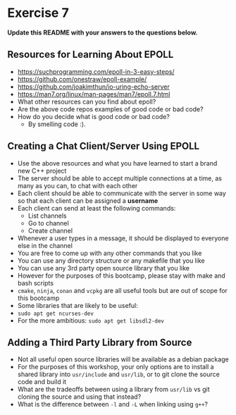 # Exercise 7

**Update this README with your answers to the questions below.**

## Resources for Learning About EPOLL

- https://suchprogramming.com/epoll-in-3-easy-steps/ 
- https://github.com/onestraw/epoll-example/
- https://github.com/joakimthun/io-uring-echo-server
- https://man7.org/linux/man-pages/man7/epoll.7.html
- What other resources can you find about epoll?
- Are the above code repos examples of good code or bad code?
- How do you decide what is good code or bad code?
  - By smelling code :).

## Creating a Chat Client/Server Using EPOLL

- Use the above resources and what you have learned to start a brand new C++ project
- The server should be able to accept multiple connections at a time, as many as you can, to chat with each other
- Each client should be able to communicate with the server in some way so that each client can be assigned a **username**
- Each client can send at least the following commands:
  - List channels
  - Go to channel
  - Create channel
- Whenever a user types in a message, it should be displayed to everyone else in the channel
- You are free to come up with any other commands that you like
- You can use any directory structure or any makefile that you like
- You can use any 3rd party open source library that you like
- However for the purposes of this bootcamp, please stay with make and bash scripts
- `cmake`, `ninja`, `conan` and `vcpkg` are all useful tools but are out of scope for this bootcamp
- Some libraries that are likely to be useful:
- `sudo apt get ncurses-dev`
- For the more ambitious: `sudo apt get libsdl2-dev`

## Adding a Third Party Library from Source

- Not all useful open source libraries will be available as a debian package
- For the purposes of this workshop, your only options are to install a shared library into `usr/include` and `usr/lib`, or to git clone the source code and build it
- What are the tradeoffs between using a library from `usr/lib` vs git cloning the source and using that instead?
- What is the difference between `-l` and `-L` when linking using `g++`?